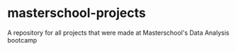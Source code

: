 # masterschool-projects
A repository for all projects that were made at Masterschool's Data Analysis bootcamp
